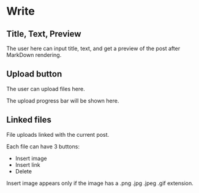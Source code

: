 # Write

## Title, Text, Preview

The user here can input title, text, and get a preview of the post after MarkDown rendering.

## Upload button

The user can upload files here.

The upload progress bar will be shown here.

## Linked files

File uploads linked with the current post.

Each file can have 3 buttons:

* Insert image
* Insert link
* Delete

Insert image appears only if the image has a .png .jpg .jpeg .gif extension.